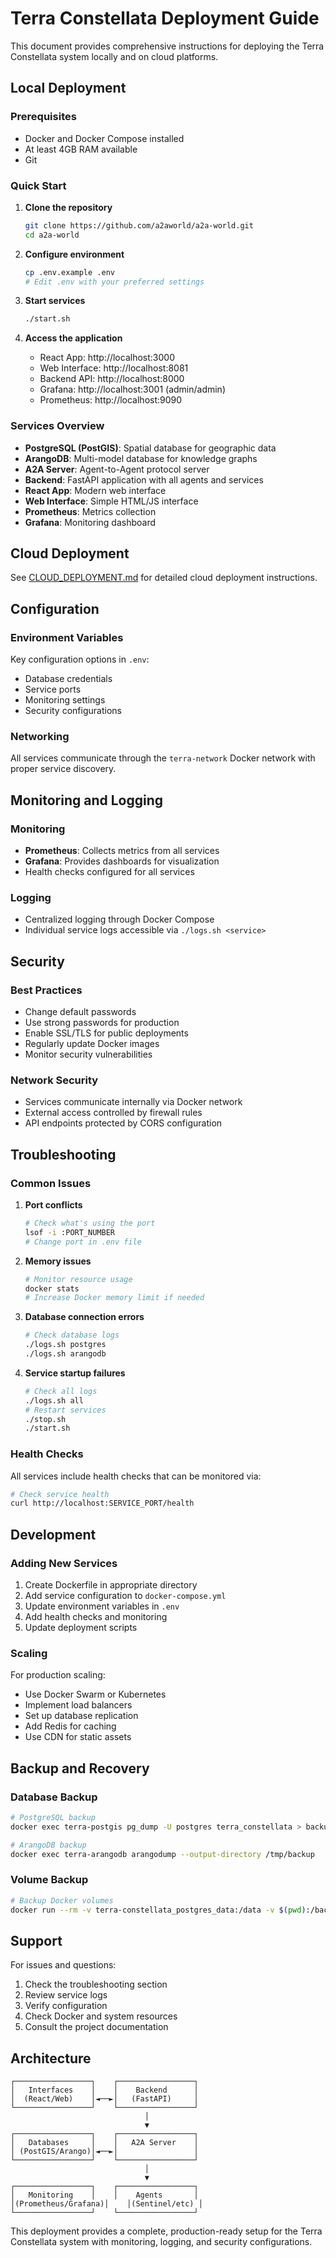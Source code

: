 # Terra Constellata Deployment Guide

This document provides comprehensive instructions for deploying the Terra Constellata system locally and on cloud platforms.

## Local Deployment

### Prerequisites

- Docker and Docker Compose installed
- At least 4GB RAM available
- Git

### Quick Start

1. **Clone the repository**
   ```bash
   git clone https://github.com/a2aworld/a2a-world.git
   cd a2a-world
   ```

2. **Configure environment**
   ```bash
   cp .env.example .env
   # Edit .env with your preferred settings
   ```

3. **Start services**
   ```bash
   ./start.sh
   ```

4. **Access the application**
   - React App: http://localhost:3000
   - Web Interface: http://localhost:8081
   - Backend API: http://localhost:8000
   - Grafana: http://localhost:3001 (admin/admin)
   - Prometheus: http://localhost:9090

### Services Overview

- **PostgreSQL (PostGIS)**: Spatial database for geographic data
- **ArangoDB**: Multi-model database for knowledge graphs
- **A2A Server**: Agent-to-Agent protocol server
- **Backend**: FastAPI application with all agents and services
- **React App**: Modern web interface
- **Web Interface**: Simple HTML/JS interface
- **Prometheus**: Metrics collection
- **Grafana**: Monitoring dashboard

## Cloud Deployment

See [CLOUD_DEPLOYMENT.md](CLOUD_DEPLOYMENT.md) for detailed cloud deployment instructions.

## Configuration

### Environment Variables

Key configuration options in `.env`:

- Database credentials
- Service ports
- Monitoring settings
- Security configurations

### Networking

All services communicate through the `terra-network` Docker network with proper service discovery.

## Monitoring and Logging

### Monitoring

- **Prometheus**: Collects metrics from all services
- **Grafana**: Provides dashboards for visualization
- Health checks configured for all services

### Logging

- Centralized logging through Docker Compose
- Individual service logs accessible via `./logs.sh <service>`

## Security

### Best Practices

- Change default passwords
- Use strong passwords for production
- Enable SSL/TLS for public deployments
- Regularly update Docker images
- Monitor security vulnerabilities

### Network Security

- Services communicate internally via Docker network
- External access controlled by firewall rules
- API endpoints protected by CORS configuration

## Troubleshooting

### Common Issues

1. **Port conflicts**
   ```bash
   # Check what's using the port
   lsof -i :PORT_NUMBER
   # Change port in .env file
   ```

2. **Memory issues**
   ```bash
   # Monitor resource usage
   docker stats
   # Increase Docker memory limit if needed
   ```

3. **Database connection errors**
   ```bash
   # Check database logs
   ./logs.sh postgres
   ./logs.sh arangodb
   ```

4. **Service startup failures**
   ```bash
   # Check all logs
   ./logs.sh all
   # Restart services
   ./stop.sh
   ./start.sh
   ```

### Health Checks

All services include health checks that can be monitored via:

```bash
# Check service health
curl http://localhost:SERVICE_PORT/health
```

## Development

### Adding New Services

1. Create Dockerfile in appropriate directory
2. Add service configuration to `docker-compose.yml`
3. Update environment variables in `.env`
4. Add health checks and monitoring
5. Update deployment scripts

### Scaling

For production scaling:

- Use Docker Swarm or Kubernetes
- Implement load balancers
- Set up database replication
- Add Redis for caching
- Use CDN for static assets

## Backup and Recovery

### Database Backup

```bash
# PostgreSQL backup
docker exec terra-postgis pg_dump -U postgres terra_constellata > backup.sql

# ArangoDB backup
docker exec terra-arangodb arangodump --output-directory /tmp/backup
```

### Volume Backup

```bash
# Backup Docker volumes
docker run --rm -v terra-constellata_postgres_data:/data -v $(pwd):/backup alpine tar czf /backup/postgres_backup.tar.gz -C /data .
```

## Support

For issues and questions:

1. Check the troubleshooting section
2. Review service logs
3. Verify configuration
4. Check Docker and system resources
5. Consult the project documentation

## Architecture

```
┌─────────────────┐    ┌─────────────────┐
│   Interfaces    │    │    Backend      │
│  (React/Web)    │◄──►│   (FastAPI)     │
└─────────────────┘    └─────────────────┘
                              │
                              ▼
┌─────────────────┐    ┌─────────────────┐
│   Databases     │    │   A2A Server    │
│ (PostGIS/Arango)│◄──►│                 │
└─────────────────┘    └─────────────────┘
                              │
                              ▼
┌─────────────────┐    ┌─────────────────┐
│   Monitoring    │    │    Agents       │
│(Prometheus/Grafana)│    │(Sentinel/etc) │
└─────────────────┘    └─────────────────┘
```

This deployment provides a complete, production-ready setup for the Terra Constellata system with monitoring, logging, and security configurations.